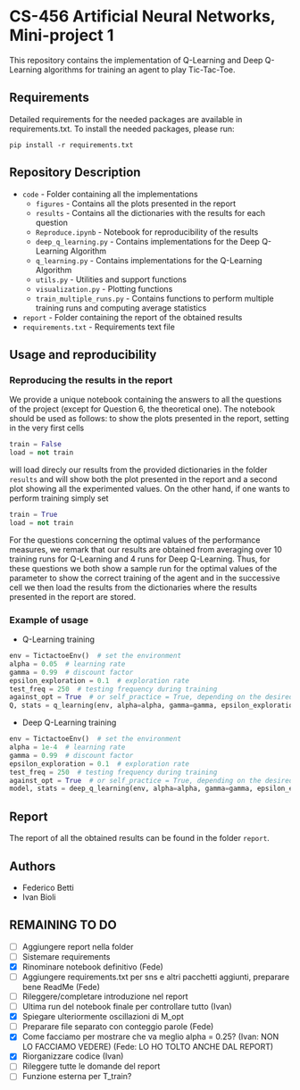 # CS-456 Artificial Neural Networks, Mini-project 1
This repository contains the implementation of Q-Learning and Deep Q-Learning algorithms for training an agent to play Tic-Tac-Toe.

## Requirements
Detailed requirements for the needed packages are available in requirements.txt. To install the needed packages, please run:
```
pip install -r requirements.txt
```

## Repository Description
* `code` - Folder containing all the implementations
  * `figures` - Contains all the plots presented in the report
  * `results` - Contains all the dictionaries with the results for each question
  *  `Reproduce.ipynb` - Notebook for reproducibility of the results
  *  `deep_q_learning.py` - Contains implementations for the Deep Q-Learning Algorithm
  *  `q_learning.py` - Contains implementations for the Q-Learning Algorithm
  *  `utils.py` - Utilities and support functions
  *  `visualization.py` - Plotting functions
  *  `train_multiple_runs.py` - Contains functions to perform multiple training runs and computing average statistics
* `report` - Folder containing the report of the obtained results
* `requirements.txt` - Requirements text file 

## Usage and reproducibility
### Reproducing the results in the report
We provide a unique notebook containing the answers to all the questions of the project (except for Question 6, the theoretical one). The notebook should be used as follows: to show the plots presented in the report, setting in the very first cells
```python
train = False
load = not train
```
will load direcly our results from the provided dictionaries in the folder `results` and will show both the plot presented in the report and a second plot showing all the experimented values. On the other hand, if one wants to perform training simply set
```python
train = True
load = not train
```

For the questions concerning the optimal values of the performance measures, we remark that our results are obtained from averaging over 10 training runs for Q-Learning and 4 runs for Deep Q-Learning. Thus, for these questions we both show a sample run for the optimal values of the parameter to show the correct training of the agent and in the successive cell we then load the results from the dictionaries where the results presented in the report are stored.

### Example of usage
- Q-Learning training
```python
env = TictactoeEnv()  # set the environment
alpha = 0.05  # learning rate
gamma = 0.99  # discount factor
epsilon_exploration = 0.1  # exploration rate
test_freq = 250  # testing frequency during training
against_opt = True  # or self_practice = True, depending on the desired training method (note that one of the two must be set, otherwise ValueError is raised)
Q, stats = q_learning(env, alpha=alpha, gamma=gamma, epsilon_exploration=epsilon_exploration, test_freq=test_freq, against_opt=against_opt)  # return Q-values and training stats
```

- Deep Q-Learning training
```python
env = TictactoeEnv()  # set the environment
alpha = 1e-4  # learning rate
gamma = 0.99  # discount factor
epsilon_exploration = 0.1  # exploration rate
test_freq = 250  # testing frequency during training
against_opt = True  # or self_practice = True, depending on the desired training method (note that one of the two must be set, otherwise ValueError is raised)
model, stats = deep_q_learning(env, alpha=alpha, gamma=gamma, epsilon_exploration=epsilon_exploration, test_freq=test_freq, against_opt=against_opt)  # return model network and training stats
```

## Report
The report of all the obtained results can be found in the folder `report`.

## Authors
- Federico Betti
- Ivan Bioli

## REMAINING TO DO
- [ ] Aggiungere report nella folder
- [ ] Sistemare requirements
- [x] Rinominare notebook definitivo (Fede)
- [ ] Aggiungere requirements.txt per sns e altri pacchetti aggiunti, preparare bene ReadMe (Fede)
- [ ] Rileggere/completare introduzione nel report
- [ ] Ultima run del notebook finale per controllare tutto (Ivan)
- [x] Spiegare ulteriormente oscillazioni di M_opt
- [ ] Preparare file separato con conteggio parole (Fede)
- [x] Come facciamo per mostrare che va meglio alpha = 0.25? (Ivan: NON LO FACCIAMO VEDERE) (Fede: LO HO TOLTO ANCHE DAL REPORT)
- [x] Riorganizzare codice (Ivan)
- [ ] Rileggere tutte le domande del report
- [ ] Funzione esterna per T_train?
